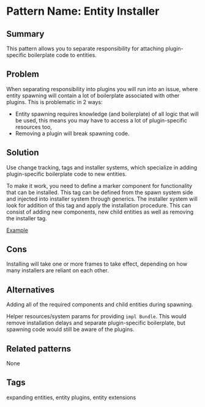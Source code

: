 # Pattern Name: Entity Installer

## Summary

This pattern allows you to separate responsibility for attaching plugin-specific boilerplate code to entities.

## Problem

When separating responsibility into plugins you will run into an issue, where entity spawning will contain a lot of boilerplate associated with other plugins. This is problematic in 2 ways:
- Entity spawning requires knowledge (and boilerplate) of all logic that will be used, this means you may have to access a lot of plugin-specific resources too,
- Removing a plugin will break spawning code.

## Solution

Use change tracking, tags and installer systems, which specialize in adding plugin-specific boilerplate code to new entities.

To make it work, you need to define a marker component for functionality that can be installed.
This tag can be defined from the spawn system side and injected into installer system through generics.
The installer system will look for addition of this tag and apply the installation procedure.
This can consist of adding new components, new child entities as well as removing the installer tag.

[Example](./src/lib.rs)

## Cons

Installing will take one or more frames to take effect, depending on how many installers are reliant on each other.

## Alternatives

Adding all of the required components and child entities during spawning.

Helper resources/system params for providing `impl Bundle`. This would remove installation delays and separate plugin-specific boilerplate, but spawning code would still be aware of the plugins.

## Related patterns

None

## Tags

expanding entities, entity plugins, entity extensions
